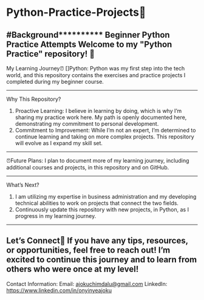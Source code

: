 # Python-Practice-Projects🐍
#Background**********
Beginner Python Practice Attempts
Welcome to my "Python Practice" repository! 👋
-----------------------------------------------------------------------------------------------------------------------------------------------------------------------------------------
My Learning Journey⏰
[]Python: Python was my first step into the tech world, and this repository contains the exercises and practice projects I completed during my beginner course.

------------------------------------------------------------------------------------------------------------------------------------------------------------------------------------
Why This Repository?
1. Proactive Learning: I believe in learning by doing, which is why I’m sharing my practice work here. My path is openly documented here, demonstrating my commitment to personal development.
2. Commitment to Improvement: While I’m not an expert, I’m determined to continue learning and taking on more complex projects. This repository will evolve as I expand my skill set.

------------------------------------------------------------------------------------------------------------------------------------------------------------------------------------
⏰Future Plans: I plan to document more of my learning journey, including additional courses and projects, in this repository and on GitHub.

------------------------------------------------------------------------------------------------------------------------------------------------------------------------------------
What’s Next?
1. I am utilizing my expertise in business administration and my developing technical abilities to work on projects that connect the two fields. 
2. Continuously update this repository with new projects, in Python, as I progress in my learning journey.
------------------------------------------------------------------------------------------------------------------------------------------------------------------------------------
Let’s Connect🤝
If you have any tips, resources, or opportunities, feel free to reach out! I’m excited to continue this journey and to learn from others who were once at my level!
------------------------------------------------------------------------------------------------------------------------------------------------------------------------------------
Contact Information:
Email: ajokuchimdalu@gmail.com
LinkedIn: https://www.linkedin.com/in/onyinyeajoku
